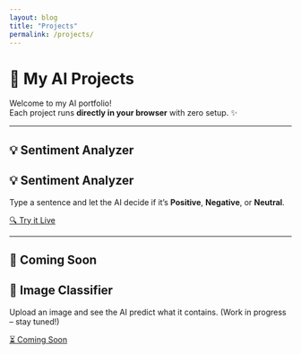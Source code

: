 ```yaml
---
layout: blog
title: "Projects"
permalink: /projects/
---
```


<div class="projects-container">

# 🚀 My AI Projects

Welcome to my AI portfolio!  
Each project runs **directly in your browser** with zero setup. ✨  

---

## 💡 Sentiment Analyzer
<div class="project-card fade-in-up">
  <h2>💡 Sentiment Analyzer</h2>
  <p>
    Type a sentence and let the AI decide if it’s
    <strong>Positive</strong>, <strong>Negative</strong>, or <strong>Neutral</strong>.
  </p>
  <a href="/home/projects/sentiment-analyzer.html" class="btn">🔍 Try it Live</a>
</div>

---

<!-- You can add more projects in this format -->
## 🎨 Coming Soon
<div class="project-card fade-in-up">
  <h2>🎨 Image Classifier</h2>
  <p>
    Upload an image and see the AI predict what it contains.  
    (Work in progress – stay tuned!)
  </p>
  <a href="#" class="btn disabled">⏳ Coming Soon</a>
</div>

</div>
